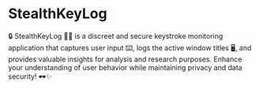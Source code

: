# StealthKeyLog
🔒 StealthKeyLog 🕵️‍♂️ is a discreet and secure keystroke monitoring application that captures user input ⌨️, logs the active window titles 🖥️, and provides valuable insights for analysis and research purposes. Enhance your understanding of user behavior while maintaining privacy and data security! 🕶️✨
